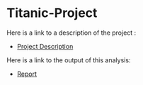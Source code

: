 # Titanic-Project

Here is a link to a description of the project :

* [Project Description](https://www.kaggle.com/c/titanic/data)

Here is a link to the output of this analysis:

* [Report](https://github.com/msakande/Titanic-Project/blob/master/Titanic%20Project_Mope.md)
